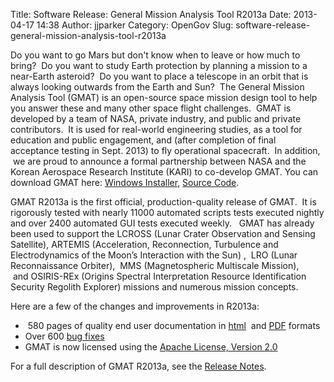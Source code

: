 Title: Software Release: General Mission Analysis Tool R2013a
Date: 2013-04-17 14:38
Author: jjparker
Category: OpenGov
Slug: software-release-general-mission-analysis-tool-r2013a

Do you want to go Mars but don't know when to leave or how much to
bring?  Do you want to study Earth protection by planning a mission to a
near-Earth asteroid?  Do you want to place a telescope in an orbit that
is always looking outwards from the Earth and Sun?  The General Mission
Analysis Tool (GMAT) is an open-source space mission design tool to help
you answer these and many other space flight challenges.  GMAT is
developed by a team of NASA, private industry, and public and private
contributors.  It is used for real-world engineering studies, as a tool
for education and public engagement, and (after completion of final
acceptance testing in Sept. 2013) to fly operational spacecraft.  In
addition,  we are proud to announce a formal partnership between NASA
and the Korean Aerospace Research Institute (KARI) to co-develop GMAT.
You can download GMAT here: [Windows Installer][], [Source Code][].

GMAT R2013a is the first official, production-quality release of GMAT.
 It is rigorously tested with nearly 11000 automated scripts tests
executed nightly and over 2400 automated GUI tests executed weekly.
  GMAT has already been used to support the LCROSS (Lunar Crater
Observation and Sensing Satellite), ARTEMIS (Acceleration, Reconnection,
Turbulence and Electrodynamics of the Moon’s Interaction with the Sun) ,
 LRO (Lunar Reconnaissance Orbiter),  MMS (Magnetospheric Multiscale
Mission),  and OSIRIS-REx (Origins Spectral Interpretation Resource
Identification Security Regolith Explorer) missions and numerous mission
concepts.

Here are a few of the changes and improvements in R2013a:

-    580 pages of quality end user documentation in [html][]  and
    [PDF][] formats
-   Over 600 [bug fixes][]
-   GMAT is now licensed using the [Apache License, Version 2.0][]

For a full description of GMAT R2013a, see the [Release Notes][].

  [Windows Installer]: http://sourceforge.net/projects/gmat/files/GMAT/GMAT-R2013a/gmat-winInstaller-i586-R2013a.exe/download
  [Source Code]: http://sourceforge.net/projects/gmat/files/GMAT/GMAT-R2013a/gmat-src-R2013a.zip/download
  [html]: http://gmat.sourceforge.net/docs/R2013a/html/index.html
  [PDF]: http://gmat.sourceforge.net/docs/R2013a/help-letter.pdf
  [bug fixes]: http://li64-187.members.linode.com:8080/issues/?filter=11803
  [Apache License, Version 2.0]: http://www.apache.org/licenses/LICENSE-2.0.html
  [Release Notes]: http://gmat.sourceforge.net/docs/R2013a/html/ReleaseNotes.html#ReleaseNotesR2013a
